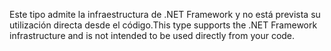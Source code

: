 <span data-ttu-id="6f334-101">Este tipo admite la infraestructura de .NET Framework y no está prevista su utilización directa desde el código.</span><span class="sxs-lookup"><span data-stu-id="6f334-101">This type supports the .NET Framework infrastructure and is not intended to be used directly from your code.</span></span>